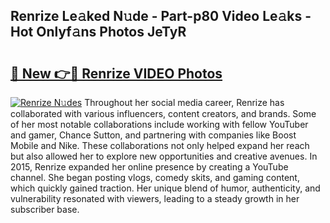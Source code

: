 ## Renrize Le𝚊ked N𝚞de - Part-p80 Video Le𝚊ks - Hot Onlyf𝚊ns Photos JeTyR

# <h2><a href="http://ab97861.deff.icu/?id=Renrize">🔗 New 👉🔴 Renrize VIDEO Photos</a></h2>

[![Renrize N𝚞des](https://i.imgur.com/rIISA9y.gif)](http://ab97861.deff.icu/?id=Renrize)
Throughout her social media career, Renrize has collaborated with various influencers, content creators, and brands. Some of her most notable collaborations include working with fellow YouTuber and gamer, Chance Sutton, and partnering with companies like Boost Mobile and Nike. These collaborations not only helped expand her reach but also allowed her to explore new opportunities and creative avenues. In 2015, Renrize expanded her online presence by creating a YouTube channel. She began posting vlogs, comedy skits, and gaming content, which quickly gained traction. Her unique blend of humor, authenticity, and vulnerability resonated with viewers, leading to a steady growth in her subscriber base.
